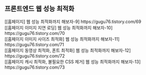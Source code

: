 <h2>프론트엔드 웹 성능 최적화</h2>
[[홈페이지] 웹 성능 최적화까지 해보자-9] https://gugu76.tistory.com/69 <br />
[[홈페이지 이미지 지연 로딩] 웹 성능 최적화까지 해보자-10] https://gugu76.tistory.com/70 <br />
[[홈페이지 이미지 사이즈 최적화] 웹 성능 최적화까지 해보자-11] https://gugu76.tistory.com/71 <br />
[[홈페이지 동영상 최적화, 폰트 최적화] 웹 성능 최적화까지 해보자-12] https://gugu76.tistory.com/72 <br />
[[홈페이지 캐시 최적화, 불필요한 CSS 제거] 웹 성능 최적화까지 해보자-13] https://gugu76.tistory.com/73
